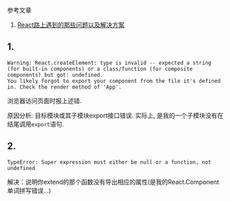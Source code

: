 
参考文章

1. [React路上遇到的那些问题以及解决方案](http://blog.csdn.net/liangklfang/article/details/53694994)

## 1. 

```
Warning: React.createElement: type is invalid -- expected a string (for built-in components) or a class/function (for composite components) but got: undefined. 
You likely forgot to export your component from the file it's defined in. Check the render method of 'App'.
```

浏览器访问页面时报上述错.

原因分析: 目标模块或其子模块export接口错误. 实际上, 是我的一个子模块没有在结尾调用`export`语句.

## 2. 

```
TypeError: Super expression must either be null or a function, not undefined
```

解决：说明你extend的那个函数没有导出相应的属性(是我的React.Component单词拼写错误...)